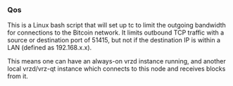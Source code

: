 ### Qos ###

This is a Linux bash script that will set up tc to limit the outgoing bandwidth for connections to the Bitcoin network. It limits outbound TCP traffic with a source or destination port of 51415, but not if the destination IP is within a LAN (defined as 192.168.x.x).

This means one can have an always-on vrzd instance running, and another local vrzd/vrz-qt instance which connects to this node and receives blocks from it.
